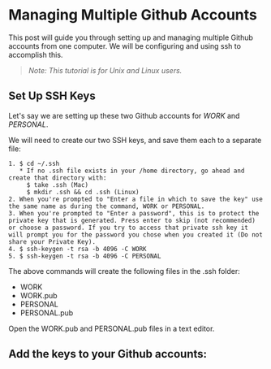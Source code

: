 # Managing Multiple Github Accounts

This post will guide you through setting up and managing multiple Github accounts from one computer. We will be configuring and using ssh to accomplish this.

> _Note: This tutorial is for Unix and Linux users._

## Set Up SSH Keys
Let's say we are setting up these two Github accounts for _WORK_ and _PERSONAL_.

We will need to create our two SSH keys, and save them each to a separate file:

```
1. $ cd ~/.ssh
   * If no .ssh file exists in your /home directory, go ahead and create that directory with:
     $ take .ssh (Mac)
     $ mkdir .ssh && cd .ssh (Linux)
2. When you're prompted to "Enter a file in which to save the key" use the same name as during the command, WORK or PERSONAL.
3. When you're prompted to "Enter a password", this is to protect the private key that is generated. Press enter to skip (not recommended) or choose a password. If you try to access that private ssh key it will prompt you for the password you chose when you created it (Do not share your Private Key).
4. $ ssh-keygen -t rsa -b 4096 -C WORK
5. $ ssh-keygen -t rsa -b 4096 -C PERSONAL
```
The above commands will create the following files in the .ssh folder:

* WORK
* WORK.pub
* PERSONAL
* PERSONAL.pub

Open the WORK.pub and PERSONAL.pub files in a text editor.

## Add the keys to your Github accounts:

